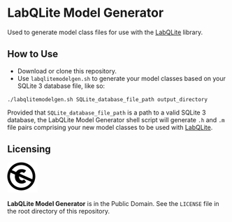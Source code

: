 # LabQLite Model Generator
Used to generate model class files for use with the [LabQLite](https://github.com/jmbarnardgh/labqlite) library.

## How to Use

- Download or clone this repository.
- Use `labqlitemodelgen.sh` to generate your model classes based on your SQLite 3 database file, like so:

```shell
./labqlitemodelgen.sh SQLite_database_file_path output_directory
```

Provided that `SQLite_database_file_path` is a path to a valid SQLite 3 database, the LabQLite Model Generator shell script will generate `.h` and `.m` file pairs comprising your new model classes to be used with [LabQLite](https://github.com/jmbarnardgh/labqlite).

## Licensing
![Public Domain](public_domain_logo.png "Public Domain")

**LabQLite Model Generator** is in the Public Domain. See the `LICENSE` file in the root directory of this repository.